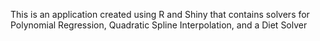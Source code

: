 This is an application created using R and Shiny that contains solvers for Polynomial Regression, Quadratic Spline Interpolation, and a Diet Solver

